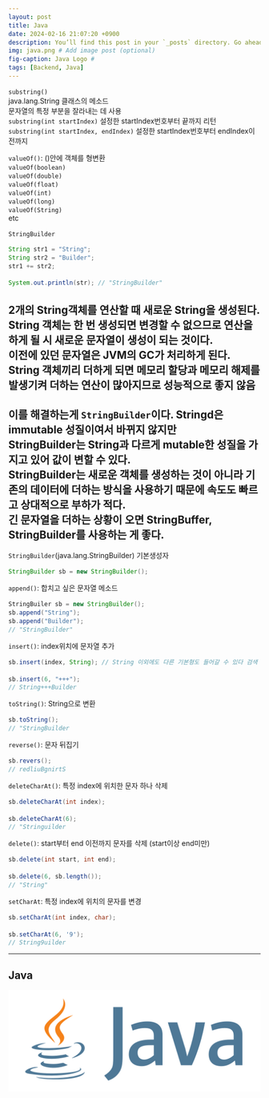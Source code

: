 ```yaml
---
layout: post
title: Java
date: 2024-02-16 21:07:20 +0900
description: You’ll find this post in your `_posts` directory. Go ahead and edit it and re-build the site to see your changes. # Add post description (optional)
img: java.png # Add image post (optional)
fig-caption: Java Logo #
tags: [Backend, Java]
---
```

`substring()`   
java.lang.String 클래스의 메소드   
문자열의 특정 부분을 잘라내는 데 사용   
`substring(int startIndex)` 설정한 startIndex번호부터 끝까지 리턴   
`substring(int startIndex, endIndex)` 설정한 startIndex번호부터 endIndex이전까지   
   
`valueOf()`: ()안에 객체를 형변환   
`valueOf(boolean)`   
`valueOf(double)`   
`valueOf(float)`   
`valueOf(int)`   
`valueOf(long)`   
`valueOf(String)`   
etc   

`StringBuilder`     
```java
String str1 = "String";
String str2 = "Builder";
str1 += str2;

System.out.println(str); // "StringBuilder"
```
2개의 String객체를 연산할 때 새로운 String을 생성된다.   
String 객체는 한 번 생성되면 변경할 수 없으므로 연산을하게 될 시 새로운 문자열이 생성이 되는 것이다.   
이전에 있던 문자열은 JVM의 GC가 처리하게 된다.   
String 객체끼리 더하게 되면 메모리 할당과 메모리 해제를 발생기켜 더하는 연산이 많아지므로 성능적으로 좋지 않음   
---     
이를 해결하는게 `StringBuilder`이다. 
Stringd은 immutable 성질이여서 바뀌지 않지만      
StringBuilder는 String과 다르게 mutable한 성질을 가지고 있어 값이 변할 수 있다.     
StringBuilder는 새로운 객체를 생성하는 것이 아니라 기존의 데이터에 더하는 방식을 사용하기 때문에 속도도 빠르고 상대적으로 부하가 적다.      
긴 문자열을 더하는 상황이 오면 StringBuffer, StringBuilder를 사용하는 게 좋다.      
---        
`StringBuilder`(java.lang.StringBuilder) 기본생성자     
```java
StringBuilder sb = new StringBuilder();
```     

`append()`: 합치고 싶은 문자열 메소드 
```java
StringBuiler sb = new StringBuilder();
sb.append("String");
sb.append("Builder");
// "StringBuilder"
```     

`insert()`: index위치에 문자열 추가
```java
sb.insert(index, String); // String 이외에도 다른 기본형도 들어갈 수 있다 검색 ㄱ

sb.insert(6, "+++");
// String+++Builder
```

`toString()`: String으로 변환
```java
sb.toString();
// "StringBuilder
```

`reverse()`: 문자 뒤집기
```java
sb.revers();
// redliuBgnirtS
```

`deleteCharAt()`: 특정 index에 위치한 문자 하나 삭제
```java
sb.deleteCharAt(int index);

sb.deleteCharAt(6);
// "Stringuilder
```

`delete()`: start부터 end 이전까지 문자를 삭제 (start이상 end미만)
```java
sb.delete(int start, int end);

sb.delete(6, sb.length());
// "String"
```

`setCharAt`: 특정 index에 위치의 문자를 변경
```java
sb.setCharAt(int index, char);

sb.setCharAt(6, '9');
// String9uilder
```
---     



## Java

![Java Logo](/assets/img/java.png)